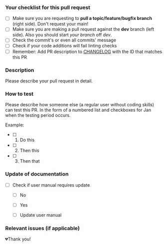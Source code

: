 ### Your checklist for this pull request

- [ ] Make sure you are requesting to **pull a topic/feature/bugfix branch** (right side). Don't request your main!
- [ ] Make sure you are making a pull request against the **dev** branch (left side). Also you should start *your branch* off *dev*.
- [ ] Check the commit's or even all commits' message 
- [ ] Check if your code additions will fail linting checks
- [ ] Remember: Add PR description to [CHANGELOG](https://github.com/Puzzlepart/prosjektportalen365/blob/dev/CHANGELOG.md) with the ID that matches this PR

### Description

Please describe your pull request in detail.

### How to test

Please describe how someone else (a regular user without coding skills) can test this PR. In the form of a numbered list and checkboxes for Jan when the testing period occurs.

Example:

- [ ] 1. Do this
- [ ] 2. Then this
- [ ] 3. Then that


### Update of documentation
- [ ] Check if user manual requires update
   - [ ] No
   - [ ] Yes
    - [ ] Update user manual


### Relevant issues (if applicable)

💔Thank you!
